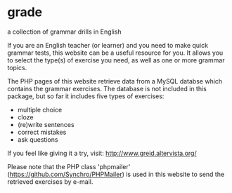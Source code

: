 grade
=====

a collection of grammar drills in English

If you are an English teacher (or learner) and you need to make quick grammar tests, this website can be a useful resource for you.
It allows you to select the type(s) of exercise you need, as well as one or more grammar topics.

The PHP pages of this website retrieve data from a MySQL databse which contains the grammar exercises.
The database is not included in this package, but so far it includes five types of exercises:

-    multiple choice
-    cloze
-    (re)write sentences
-    correct mistakes
-    ask questions

If you feel like giving it a try, visit: http://www.greid.altervista.org/

Please note that the PHP class 'phpmailer' (https://github.com/Synchro/PHPMailer) is used in this website to send the retrieved exercises by e-mail.
